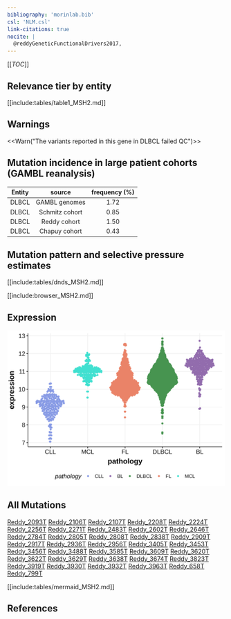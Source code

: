 ```yaml
---
bibliography: 'morinlab.bib'
csl: 'NLM.csl'
link-citations: true
nocite: |
  @reddyGeneticFunctionalDrivers2017, 
---
```

[[_TOC_]]



## Relevance tier by entity

[[include:tables/table1_MSH2.md]]

## Warnings

<<Warn("The variants reported in this gene in DLBCL failed QC")>>

## Mutation incidence in large patient cohorts (GAMBL reanalysis)

|Entity|source        |frequency (%)|
|:------:|:--------------:|:-------------:|
|DLBCL |GAMBL genomes |1.72         |
|DLBCL |Schmitz cohort|0.85         |
|DLBCL |Reddy cohort  |1.50         |
|DLBCL |Chapuy cohort |0.43         |

## Mutation pattern and selective pressure estimates

[[include:tables/dnds_MSH2.md]]




[[include:browser_MSH2.md]]

## Expression
![](images/gene_expression/MSH2_by_pathology.svg)
<!-- ORIGIN: reddyGeneticFunctionalDrivers2017 -->
<!-- DLBCL: reddyGeneticFunctionalDrivers2017 -->

## All Mutations

[Reddy_2093T](https://www.bcgsc.ca/downloads/morinlab/GAMBL/Reddy/igv_reports/Reddy_2093T.html)
[Reddy_2106T](https://www.bcgsc.ca/downloads/morinlab/GAMBL/Reddy/igv_reports/Reddy_2106T.html)
[Reddy_2107T](https://www.bcgsc.ca/downloads/morinlab/GAMBL/Reddy/igv_reports/Reddy_2107T.html)
[Reddy_2208T](https://www.bcgsc.ca/downloads/morinlab/GAMBL/Reddy/igv_reports/Reddy_2208T.html)
[Reddy_2224T](https://www.bcgsc.ca/downloads/morinlab/GAMBL/Reddy/igv_reports/Reddy_2224T.html)
[Reddy_2256T](https://www.bcgsc.ca/downloads/morinlab/GAMBL/Reddy/igv_reports/Reddy_2256T.html)
[Reddy_2271T](https://www.bcgsc.ca/downloads/morinlab/GAMBL/Reddy/igv_reports/Reddy_2271T.html)
[Reddy_2483T](https://www.bcgsc.ca/downloads/morinlab/GAMBL/Reddy/igv_reports/Reddy_2483T.html)
[Reddy_2602T](https://www.bcgsc.ca/downloads/morinlab/GAMBL/Reddy/igv_reports/Reddy_2602T.html)
[Reddy_2646T](https://www.bcgsc.ca/downloads/morinlab/GAMBL/Reddy/igv_reports/Reddy_2646T.html)
[Reddy_2784T](https://www.bcgsc.ca/downloads/morinlab/GAMBL/Reddy/igv_reports/Reddy_2784T.html)
[Reddy_2805T](https://www.bcgsc.ca/downloads/morinlab/GAMBL/Reddy/igv_reports/Reddy_2805T.html)
[Reddy_2808T](https://www.bcgsc.ca/downloads/morinlab/GAMBL/Reddy/igv_reports/Reddy_2808T.html)
[Reddy_2838T](https://www.bcgsc.ca/downloads/morinlab/GAMBL/Reddy/igv_reports/Reddy_2838T.html)
[Reddy_2909T](https://www.bcgsc.ca/downloads/morinlab/GAMBL/Reddy/igv_reports/Reddy_2909T.html)
[Reddy_2917T](https://www.bcgsc.ca/downloads/morinlab/GAMBL/Reddy/igv_reports/Reddy_2917T.html)
[Reddy_2936T](https://www.bcgsc.ca/downloads/morinlab/GAMBL/Reddy/igv_reports/Reddy_2936T.html)
[Reddy_2956T](https://www.bcgsc.ca/downloads/morinlab/GAMBL/Reddy/igv_reports/Reddy_2956T.html)
[Reddy_3405T](https://www.bcgsc.ca/downloads/morinlab/GAMBL/Reddy/igv_reports/Reddy_3405T.html)
[Reddy_3453T](https://www.bcgsc.ca/downloads/morinlab/GAMBL/Reddy/igv_reports/Reddy_3453T.html)
[Reddy_3456T](https://www.bcgsc.ca/downloads/morinlab/GAMBL/Reddy/igv_reports/Reddy_3456T.html)
[Reddy_3488T](https://www.bcgsc.ca/downloads/morinlab/GAMBL/Reddy/igv_reports/Reddy_3488T.html)
[Reddy_3585T](https://www.bcgsc.ca/downloads/morinlab/GAMBL/Reddy/igv_reports/Reddy_3585T.html)
[Reddy_3609T](https://www.bcgsc.ca/downloads/morinlab/GAMBL/Reddy/igv_reports/Reddy_3609T.html)
[Reddy_3620T](https://www.bcgsc.ca/downloads/morinlab/GAMBL/Reddy/igv_reports/Reddy_3620T.html)
[Reddy_3622T](https://www.bcgsc.ca/downloads/morinlab/GAMBL/Reddy/igv_reports/Reddy_3622T.html)
[Reddy_3629T](https://www.bcgsc.ca/downloads/morinlab/GAMBL/Reddy/igv_reports/Reddy_3629T.html)
[Reddy_3638T](https://www.bcgsc.ca/downloads/morinlab/GAMBL/Reddy/igv_reports/Reddy_3638T.html)
[Reddy_3674T](https://www.bcgsc.ca/downloads/morinlab/GAMBL/Reddy/igv_reports/Reddy_3674T.html)
[Reddy_3823T](https://www.bcgsc.ca/downloads/morinlab/GAMBL/Reddy/igv_reports/Reddy_3823T.html)
[Reddy_3919T](https://www.bcgsc.ca/downloads/morinlab/GAMBL/Reddy/igv_reports/Reddy_3919T.html)
[Reddy_3930T](https://www.bcgsc.ca/downloads/morinlab/GAMBL/Reddy/igv_reports/Reddy_3930T.html)
[Reddy_3932T](https://www.bcgsc.ca/downloads/morinlab/GAMBL/Reddy/igv_reports/Reddy_3932T.html)
[Reddy_3963T](https://www.bcgsc.ca/downloads/morinlab/GAMBL/Reddy/igv_reports/Reddy_3963T.html)
[Reddy_658T](https://www.bcgsc.ca/downloads/morinlab/GAMBL/Reddy/igv_reports/Reddy_658T.html)
[Reddy_799T](https://www.bcgsc.ca/downloads/morinlab/GAMBL/Reddy/igv_reports/Reddy_799T.html)

[[include:tables/mermaid_MSH2.md]]

## References

